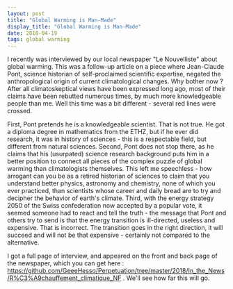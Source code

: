 ```yaml
---
layout: post
title: "Global Warming is Man-Made"
display_title: "Global Warming is Man-Made"
date: 2018-04-19
tags: global warming
---
```


I recently was interviewed by our local newspaper "Le Nouvelliste" about global warming. This was a follow-up article on a piece where Jean-Claude Pont, science historian of self-proclaimed scientific expertise, negated the anthropological origin of current climatological changes. Why bother now ? After all climatoskeptical views have been expressed long ago, most of their claims have been rebutted numerous times, by much more knowledgeable people than me. Well this time was a bit different - several red lines were crossed.

First, Pont pretends he is a knowledgeable scientist. That is not true. He got a diploma degree in mathematics from the ETHZ, but if he ever did research, it was in history of sciences - this is a respectable field, but different from natural sciences. Second, Pont does not stop there, as he claims that his (usurpated) science research background puts him in a better position to connect all pieces of the complex puzzle of global warming than climatologists themselves. This left me speechless - how arrogant can you be as a retired historian of sciences to claim that you understand better physics, astronomy and chemistry, none of which you ever practiced, than scientists whose career and daily bread are to try and decipher the behavior of earth's climate. Third, with the energy strategy 2050 of the Swiss confederation now accepted by a popular vote, it seemed someone had to react and tell the truth - the message that Pont and others try to send is that the energy transition is ill-directed, useless and expensive. That is incorrect. The transition goes in the right direction, it will succeed and will not be that expensive - certainly not compared to the alternative. 

I got a full page of interview, and appeared on the front and back page of the newspaper, which you can get here : https://github.com/GeeeHesso/Perpetuation/tree/master/2018/In_the_News/R%C3%A9chauffement_climatique_NF .
We'll see how far this will go. 
